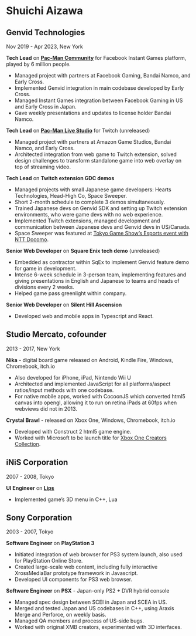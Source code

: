 # Shuichi Aizawa

## Genvid Technologies
Nov 2019 - Apr 2023, New York

**Tech Lead** on [**Pac-Man Community**](https://www.mobygames.com/game/197571/pac-man-community/) for Facebook Instant Games platform, played by 6 million people.
- Managed project with partners at Facebook Gaming, Bandai Namco, and Early Cross.
- Implemented Genvid integration in main codebase developed by Early Cross.
- Managed Instant Games integration between Facebook Gaming in US and Early Cross in Japan.
- Gave weekly presentations and updates to license holder Bandai Namco.

**Tech Lead** on [**Pac-Man Live Studio**]() for Twitch (unreleased)
- Managed project with partners at Amazon Game Studios, Bandai Namco, and Early Cross.
- Architected integration from web game to Twitch extension, solved design challenges to transform standalone game into web overlay on top of streaming video.

**Tech Lead** on **Twitch extension GDC demos**
- Managed projects with small Japanese game developers: Hearts Technologies, Head-High Co, Space Sweeper.
- Short 2-month schedule to complete 3 demos simultaneously.
- Trained Japanese devs on Genvid SDK and setting up Twitch extension environments, who were game devs with no web experience.
- Implemented Twitch extensions, managed development and communication between Japanese devs and Genvid devs in US/Canada.
- Space Sweeper was featured at [Tokyo Game Show’s Esports event with NTT Docomo](https://venturebeat.com/business/genvid-and-ntt-docomo-demo-5g-lan-party-at-tokyo-game-show/).

**Senior Web Developer** on **Square Enix tech demo** (unreleased)
- Embedded as contractor within SqEx to implement Genvid feature demo for game in development.
- Intense 6-week schedule in 3-person team, implementing features and giving presentations in English and Japanese to teams and heads of divisions every 2 weeks.
- Helped game pass greenlight within company.

**Senior Web Developer** on **Silent Hill Ascension**
- Developed web and mobile apps in Typescript and React.

## Studio Mercato, cofounder
2013 - 2017, New York

**Nika** - digital board game released on Android, Kindle Fire, Windows, Chromebook, itch.io
- Also developed for iPhone, iPad, Nintendo Wii U
- Architected and implemented JavaScript for all platforms/aspect ratios/input methods with one codebase.
- For native mobile apps, worked with CocoonJS which converted html5 canvas into opengl, allowing it to run on retina iPads at 60fps when webviews did not in 2013.

**Crystal Brawl** - released on Xbox One, Windows, Chromebook, itch.io
- Developed with Construct 2 html5 game engine.
- Worked with Microsoft to be launch title for [Xbox One Creators Collection](https://www.youtube.com/watch?v=xxV8izXRMGM&t=100s).

## iNiS Corporation
2007 - 2008, Tokyo

**UI Engineer** on [**Lips**](https://www.mobygames.com/game/42546/lips/)
- Implemented game’s 3D menu in C++, Lua

## Sony Corporation
2003 - 2007, Tokyo

**Software Engineer** on **PlayStation 3**
- Initiated integration of web browser for PS3 system launch, also used for PlayStation Online Store.
- Created large-scale web content, including fully interactive XrossMediaBar prototype framework in Javascript.
- Developed UI components for PS3 web browser.

**Software Engineer** on **PSX** - Japan-only PS2 + DVR hybrid console
- Managed spec design between SCEI in Japan and SCEA in US.
- Merged and tested Japan and US codebases in C++, using Araxis Merge and Perforce, on weekly basis.
- Managed QA members and process of US-side bugs.
- Worked with original XMB creators, experimented with 3D interfaces.
